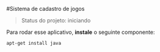 #Sistema de cadastro de jogos

> Status do projeto: iniciando

Para rodar esse aplicativo, **instale** o seguinte componente:

```
apt-get install java
```
